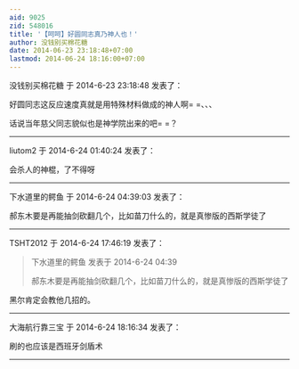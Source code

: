 ```yaml
---
aid: 9025
zid: 548016
title: '【呵呵】好圆同志真乃神人也！'
author: 没钱别买棉花糖
date: 2014-06-23 23:18:48+07:00
lastmod: 2014-06-24 18:16:00+07:00
---
```


没钱别买棉花糖 于 2014-6-23 23:18:48 发表了：

好圆同志这反应速度真就是用特殊材料做成的神人啊= =、、、

话说当年慈父同志貌似也是神学院出来的吧= =？

---------

liutom2 于 2014-6-24 01:40:24 发表了：

会杀人的神棍，了不得呀

---------

下水道里的鳄鱼 于 2014-6-24 04:39:03 发表了：

郝东木要是再能抽剑砍翻几个，比如苗刀什么的，就是真惨版的西斯学徒了

---------

TSHT2012 于 2014-6-24 17:46:19 发表了：

> 下水道里的鳄鱼 发表于 2014-6-24 04:39
> 
> 郝东木要是再能抽剑砍翻几个，比如苗刀什么的，就是真惨版的西斯学徒了



黑尔肯定会教他几招的。

---------

大海航行靠三宝 于 2014-6-24 18:16:34 发表了：

刷的也应该是西班牙剑盾术

---------

